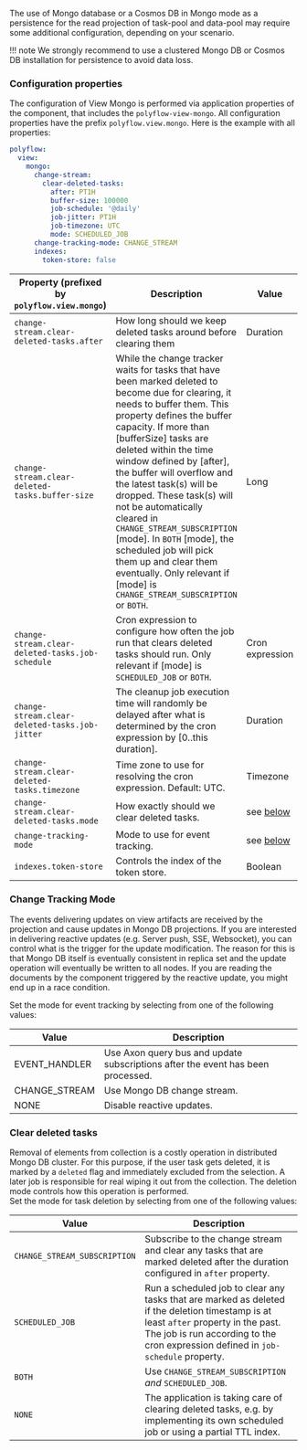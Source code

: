 The use of Mongo database or a Cosmos DB in Mongo mode as a persistence for the read projection of task-pool and data-pool may require some additional configuration, depending
on your scenario.

!!! note
    We strongly recommend to use a clustered Mongo DB or Cosmos DB installation for persistence to avoid data loss.

### Configuration properties

The configuration of View Mongo is performed via application properties of the component, that includes the `polyflow-view-mongo`. All configuration
properties have the prefix `polyflow.view.mongo`. Here is the example with all properties:

```yaml
polyflow:
  view:
    mongo:
      change-stream:
        clear-deleted-tasks:
          after: PT1H
          buffer-size: 100000
          job-schedule: '@daily'
          job-jitter: PT1H
          job-timezone: UTC
          mode: SCHEDULED_JOB          
      change-tracking-mode: CHANGE_STREAM
      indexes:
        token-store: false
```

| Property (prefixed by `polyflow.view.mongo`)     | Description                                                                                                                                                                                                                                                                                                                                                                                                                                                                                                                                                                | Value                              | Default                            | Example                            | 
|--------------------------------------------------|----------------------------------------------------------------------------------------------------------------------------------------------------------------------------------------------------------------------------------------------------------------------------------------------------------------------------------------------------------------------------------------------------------------------------------------------------------------------------------------------------------------------------------------------------------------------------|------------------------------------|------------------------------------|------------------------------------|
| `change-stream.clear-deleted-tasks.after`        | How long should we keep deleted tasks around before clearing them                                                                                                                                                                                                                                                                                                                                                                                                                                                                                                          | Duration                           | Duration.ZERO                      | PT1H                               |  
| `change-stream.clear-deleted-tasks.buffer-size`  | While the change tracker waits for tasks that have been marked deleted to become due for clearing, it needs to buffer them. This property defines the buffer capacity. If more than [bufferSize] tasks are deleted within the time window defined by [after], the buffer will overflow and the latest task(s) will be dropped. These task(s) will not be automatically cleared in `CHANGE_STREAM_SUBSCRIPTION` [mode]. In `BOTH` [mode], the scheduled job will pick them up and clear them eventually. Only relevant if [mode] is `CHANGE_STREAM_SUBSCRIPTION` or `BOTH`. | Long                               | 10000                              | 200                                |
| `change-stream.clear-deleted-tasks.job-schedule` | Cron expression to configure how often the job run that clears deleted tasks should run. Only relevant if [mode] is `SCHEDULED_JOB` or `BOTH`.                                                                                                                                                                                                                                                                                                                                                                                                                             | Cron expression                    | @daily                             | @hourly                            |
| `change-stream.clear-deleted-tasks.job-jitter`   | The cleanup job execution time will randomly be delayed after what is determined by the cron expression by [0..this duration].                                                                                                                                                                                                                                                                                                                                                                                                                                             | Duration                           | PT5M                               | PT3M                               |
| `change-stream.clear-deleted-tasks.timezone`     | Time zone to use for resolving the cron expression. Default: UTC.                                                                                                                                                                                                                                                                                                                                                                                                                                                                                                          | Timezone                           | UTC                                | CET                                |
| `change-stream.clear-deleted-tasks.mode`         | How exactly should we clear deleted tasks.                                                                                                                                                                                                                                                                                                                                                                                                                                                                                                                                 | see [below](#clear-deleted-tasks)  | see [below](#clear-deleted-tasks)  | see [below](#clear-deleted-tasks)  |
| `change-tracking-mode`                           | Mode to use for event tracking.                                                                                                                                                                                                                                                                                                                                                                                                                                                                                                                                            | see [below](#change-tracking-mode) | see [below](#change-tracking-mode) | see [below](#change-tracking-mode) |
| `indexes.token-store`                            | Controls the index of the token store.                                                                                                                                                                                                                                                                                                                                                                                                                                                                                                                                     | Boolean                            | true                               | false                              |


### Change Tracking Mode

The events delivering updates on view artifacts are received by the projection and cause updates in Mongo DB projections. If you are interested in delivering reactive updates (e.g. Server push, SSE, Websocket),
you can control what is the trigger for the update modification. The reason for this is that Mongo DB itself is eventually consistent in replica set and the update operation will eventually be 
written to all nodes. If you are reading the documents by the component triggered by the reactive update, you might end up in a race condition. 

Set the mode for event tracking by selecting from one of the following values:

| Value         | Description                                                                     |
|---------------|---------------------------------------------------------------------------------|
| EVENT_HANDLER | Use Axon query bus and update subscriptions after the event has been processed. |
| CHANGE_STREAM | Use Mongo DB change stream.                                                     |
| NONE          | Disable reactive updates.                                                       |


### Clear deleted tasks

Removal of elements from collection is a costly operation in distributed Mongo DB cluster. For this purpose, if the user task gets deleted, it is marked by a `deleted` flag and immediately
excluded from the selection. A later job is responsible for real wiping it out from the collection. The deletion mode controls how this operation is performed.    
Set the mode for task deletion by selecting from one of the following values: 

| Value                        | Description                                                                                                                                                                                                               |
|------------------------------|---------------------------------------------------------------------------------------------------------------------------------------------------------------------------------------------------------------------------|
| `CHANGE_STREAM_SUBSCRIPTION` | Subscribe to the change stream and clear any tasks that are marked deleted after the duration configured in `after` property.                                                                                             |
| `SCHEDULED_JOB`              | Run a scheduled job to clear any tasks that are marked as deleted if the deletion timestamp is at least `after` property in the past. The job is run according to the cron expression defined in `job-schedule` property. |
| `BOTH`                       | Use `CHANGE_STREAM_SUBSCRIPTION` _and_ `SCHEDULED_JOB`.                                                                                                                                                                   |
| `NONE`                       | The application is taking care of clearing deleted tasks, e.g. by implementing its own scheduled job or using a partial TTL index.                                                                                        |




  





